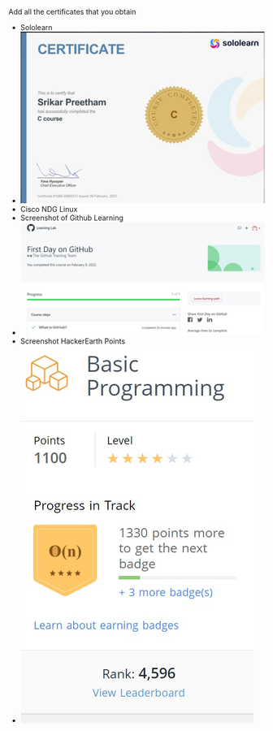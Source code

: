 Add all the certificates that you obtain
* Sololearn
* ![sololearn Certificate](./sololearn.jpg)
* Cisco NDG Linux
* Screenshot of Github Learning
* ![sololearn Certificate](./github-learning.jpg)
* Screenshot HackerEarth Points
* ![sololearn Certificate](./hacker-earth.jpg)
